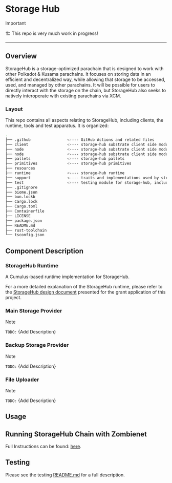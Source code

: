 # Storage Hub

> [!IMPORTANT]
> 🏗️ This repo is very much work in progress!

---

## Overview

StorageHub is a storage-optimized parachain that is designed to work with other Polkadot & Kusama parachains. It focuses on storing data in an efficient and decentralized way, while allowing that storage to be accessed, used, and managed by other parachains. It will be possible for users to directly interact with the storage on the chain, but StorageHub also seeks to natively interoperate with existing parachains via XCM.

### Layout

This repo contains all aspects relating to StorageHub, including clients, the runtime, tools and test apparatus. It is organized:

```sh
.
├── .github                <---- GitHub Actions and related files
├── client                 <---- storage-hub substrate client side module
├── node                   <---- storage-hub substrate client side module
├── node                   <---- storage-hub substrate client side module
├── pallets                <---- storage-hub pallets
├── primitives             <---- storage-hub primitives
├── resources
├── runtime                <---- storage-hub runtime
├── support                <---- traits and implementations used by storage-hub
├── test                   <---- testing module for storage-hub, including Zombienet and TypeScript tests
├── .gitignore
├── biome.json
├── bun.lockb
├── Cargo.lock
├── Cargo.toml
├── Containerfile
├── LICENSE
├── package.json
├── README.md
├── rust-toolchain
└── tsconfig.json
```

## Component Description

### StorageHub Runtime

A Cumulus-based runtime implementation for StorageHub.

For a more detailed explanation of the StorageHub runtime, please refer to the [StorageHub design document](https://github.com/Moonsong-Labs/storage-hub-design-proposal/blob/main/techincal_design/runtimeBreakdown.md) presented for the grant application of this project.

### Main Storage Provider

> [!NOTE]  
> `TODO:` {Add Description}

### Backup Storage Provider

> [!NOTE]  
> `TODO:` {Add Description}

### File Uploader

> [!NOTE]  
> `TODO:` {Add Description}

## Usage

## Running StorageHub Chain with Zombienet

Full Instructions can be found: [here](test/README.md#local-usage).

## Testing

Please see the testing [README.md](test/README.md) for a full description.
